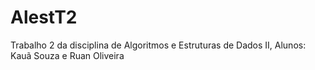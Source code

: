# AlestT2
Trabalho 2 da disciplina de Algoritmos e Estruturas de Dados II, Alunos: Kauã Souza e Ruan Oliveira
